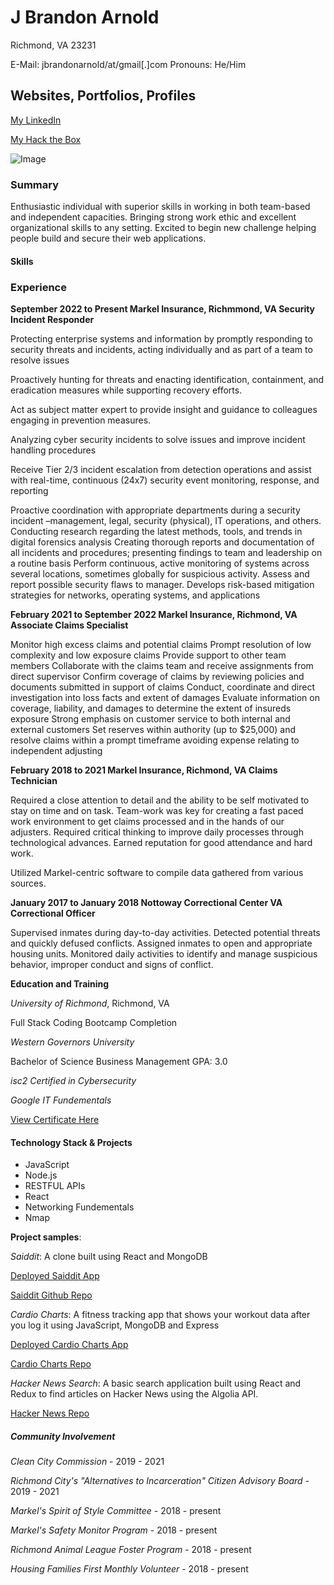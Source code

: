 # J Brandon Arnold

Richmond, VA 23231

E-Mail: jbrandonarnold/at/gmail[.]com
Pronouns: He/Him

## Websites, Portfolios, Profiles

[My LinkedIn](https://www.linkedin.com/in/james-brandon-arnold-46b1a964/)

[My Hack the Box](https://app.hackthebox.com/profile/374141)


![Image](https://tryhackme-badges.s3.amazonaws.com/jaybeeayyy.png)
### Summary

Enthusiastic individual with superior skills in working in both team-based and independent capacities. Bringing strong work ethic and excellent organizational skills to any setting. Excited to begin new challenge helping people build and secure their web applications.

#### Skills




### Experience

**September 2022 to Present
Markel Insurance, Richmmond, VA
Security Incident Responder**

Protecting enterprise systems and information by promptly responding to security threats and incidents, acting individually and as part of a team to resolve issues

Proactively hunting for threats and enacting identification, containment, and eradication measures while supporting recovery efforts.

Act as subject matter expert to provide insight and guidance to colleagues engaging in prevention measures.

Analyzing cyber security incidents to solve issues and improve incident handling procedures

Receive Tier 2/3 incident escalation from detection operations and assist with real-time, continuous (24x7) security event monitoring, response, and reporting

Proactive coordination with appropriate departments during a security incident –management, legal, security (physical), IT operations, and others.
Conducting research regarding the latest methods, tools, and trends in digital forensics analysis
Creating thorough reports and documentation of all incidents and procedures; presenting findings to team and leadership on a routine basis
Perform continuous, active monitoring of systems across several locations, sometimes globally for suspicious activity.
Assess and report possible security flaws to manager.
Develops risk-based mitigation strategies for networks, operating systems, and applications

**February 2021 to September 2022
Markel Insurance, Richmond, VA
Associate Claims Specialist**

Monitor high excess claims and potential claims
Prompt resolution of low complexity and low exposure claims 
Provide support to other team members
Collaborate with the claims team and receive assignments from direct supervisor
Confirm coverage of claims by reviewing policies and documents submitted in support of claims
Conduct, coordinate and direct investigation into loss facts and extent of damages
Evaluate information on coverage, liability, and damages to determine the extent of insureds exposure 
Strong emphasis on customer service to both internal and external customers 
Set reserves within authority (up to $25,000) and resolve claims within a prompt timeframe avoiding expense relating to independent adjusting


**February 2018 to 2021
Markel Insurance, Richmond, VA
Claims Technician**

Required a close attention to detail and the ability to be self motivated to stay on time and on task.
Team-work was key for creating a fast paced work environment to get claims processed and in the hands of our adjusters.
Required critical thinking to improve daily processes through technological advances.
Earned reputation for good attendance and hard work.

Utilized Markel-centric software to compile data gathered from various sources.

**January 2017 to January 2018
Nottoway Correctional Center VA
Correctional Officer**    

Supervised inmates during day-to-day activities.
Detected potential threats and quickly defused conflicts.
Assigned inmates to open and appropriate housing units.
Monitored daily activities to identify and manage suspicious behavior, improper conduct and signs of conflict.

**Education and Training**

_University of Richmond_, Richmond, VA

Full Stack Coding Bootcamp Completion  

_Western Governors University_

Bachelor of Science Business Management 
GPA: 3.0

_isc2 Certified in Cybersecurity_

_Google IT Fundementals_


[View Certificate Here](https://www.credly.com/badges/91d215bf-dfb4-4330-bde0-c66e2a88cc90)

#### Technology Stack & Projects

* JavaScript
* Node.js
* RESTFUL APIs
* React
* Networking Fundementals
* Nmap

**Project samples**:

*Saiddit*: A clone built using React and MongoDB

[Deployed Saiddit App](https://saiddit-app.herokuapp.com/)

[Saiddit Github Repo](https://github.com/Z-Camp/Final-Project-First/)

*Cardio Charts*: A fitness tracking app that shows your workout data after you log it using JavaScript, MongoDB and Express

[Deployed Cardio Charts App](https://safe-sea-39049.herokuapp.com/)

[Cardio Charts Repo](https://github.com/Z-Camp/Project-2)

*Hacker News Search*: A basic search application built using React and Redux to find articles on Hacker News using the Algolia API.

[Hacker News Repo](https://github.com/jbrandona119/Hacker-News-Search)

##### Community Involvement

_Clean City Commission_ - 2019 - 2021

_Richmond City's "Alternatives to Incarceration" Citizen Advisory Board_ - 2019 - 2021

_Markel's Spirit of Style Committee_ - 2018 - present

_Markel's Safety Monitor Program_ - 2018 - present

_Richmond Animal League Foster Program_ - 2018 - present

_Housing Families First Monthly Volunteer_ - 2018 - present
